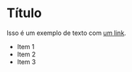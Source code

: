 # Título

Isso é um exemplo de texto com [um link](http://www.example.com).

* Item 1
* Item 2
* Item 3

